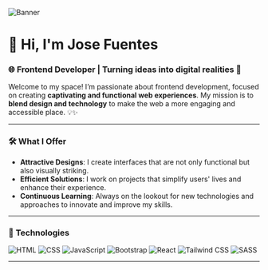 ![Banner](https://github.com/user-attachments/assets/c620a20a-3b3d-4c7d-8025-74ede5ce4485)

# 👋 **Hi, I'm Jose Fuentes**  
### 🌐 **Frontend Developer** | Turning ideas into digital realities 🚀

Welcome to my space! I’m passionate about frontend development, focused on creating **captivating and functional web experiences**. My mission is to **blend design and technology** to make the web a more engaging and accessible place. 💡✨

---

### 🛠️ **What I Offer**
- **Attractive Designs**: I create interfaces that are not only functional but also visually striking.
- **Efficient Solutions**: I work on projects that simplify users' lives and enhance their experience.
- **Continuous Learning**: Always on the lookout for new technologies and approaches to innovate and improve my skills.

---

### 🧩 **Technologies**
![HTML](https://img.shields.io/badge/HTML5-FF5733?style=flat&logo=html5&logoColor=white) 
![CSS](https://img.shields.io/badge/CSS3-005A8E?style=flat&logo=css3&logoColor=white) 
![JavaScript](https://img.shields.io/badge/JavaScript-F7DF1E?style=flat&logo=javascript&logoColor=black) 
![Bootstrap](https://img.shields.io/badge/Bootstrap-7952B3?style=flat&logo=bootstrap&logoColor=white) 
![React](https://img.shields.io/badge/React-61DAFB?style=flat&logo=react&logoColor=black) 
![Tailwind CSS](https://img.shields.io/badge/Tailwind%20CSS-06B6D4?style=flat&logo=tailwindcss&logoColor=white) 
![SASS](https://img.shields.io/badge/SASS-CC6699?style=flat&logo=sass&logoColor=white) 

---
